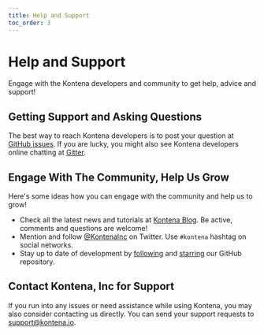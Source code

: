 ```yaml
---
title: Help and Support
toc_order: 3
---
```


# Help and Support

Engage with the Kontena developers and community to get help, advice and support!

## Getting Support and Asking Questions

The best way to reach Kontena developers is to post your question at [GitHub issues](https://github.com/kontena/kontena/issues). If you are lucky, you might also see Kontena developers online chatting at [Gitter](https://gitter.im/kontena/kontena).

## Engage With The Community, Help Us Grow

Here's some ideas how you can engage with the community and help us to grow!

* Check all the latest news and tutorials at [Kontena Blog](http://blog.kontena.io). Be active, comments and questions are welcome!
* Mention and follow [@KontenaInc](https://twitter.com/KontenaInc) on Twitter. Use `#kontena` hashtag on social networks.
* Stay up to date of development by [following](https://github.com/kontena/kontena/watchers) and [starring](https://github.com/kontena/kontena/stargazers) our GitHub repository.

## Contact Kontena, Inc for Support

If you run into any issues or need assistance while using Kontena, you may also consider contacting us directly. You can send your support requests to <support@kontena.io>.
